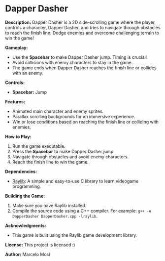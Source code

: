 # Dapper Dasher

**Description:**
Dapper Dasher is a 2D side-scrolling game where the player controls a character, Dapper Dasher, and tries to navigate through obstacles to reach the finish line. Dodge enemies and overcome challenging terrain to win the game!

**Gameplay:**
- Use the **Spacebar** to make Dapper Dasher jump. Timing is crucial!
- Avoid collisions with enemy characters to stay in the game.
- The game ends when Dapper Dasher reaches the finish line or collides with an enemy.

**Controls:**
- **Spacebar:** Jump

**Features:**
- Animated main character and enemy sprites.
- Parallax scrolling backgrounds for an immersive experience.
- Win or lose conditions based on reaching the finish line or colliding with enemies.

**How to Play:**
1. Run the game executable.
2. Press the **Spacebar** to make Dapper Dasher jump.
3. Navigate through obstacles and avoid enemy characters.
4. Reach the finish line to win the game.

**Dependencies:**
- [Raylib](https://www.raylib.com/): A simple and easy-to-use C library to learn videogame programming.

**Building the Game:**
1. Make sure you have Raylib installed.
2. Compile the source code using a C++ compiler. For example: `g++ -o DapperDasher DapperDasher.cpp -lraylib`.

**Acknowledgments:**
- This game is built using the Raylib game development library.

**License:**
This project is licensed :)

**Author:**
Marcelo Mosl
